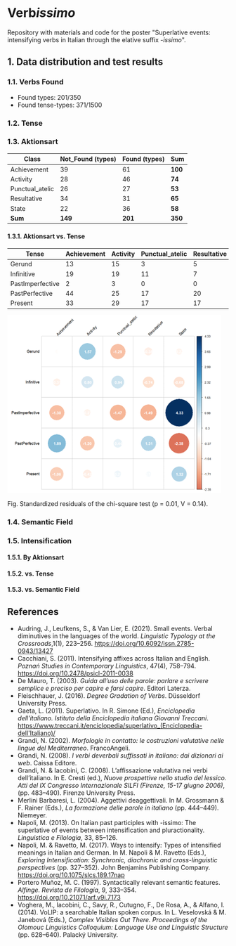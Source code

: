 # Verb*issimo*

Repository with materials and code for the poster "Superlative events: intensifying verbs in Italian through the elative suffix -*issimo*".

## 1. Data distribution and test results

### 1.1. Verbs Found
* Found types: 201/350
* Found tense-types: 371/1500

### 1.2. Tense

### 1.3. Aktionsart

| Class | Not_Found (types) | Found (types)| **Sum**|
|-------|-------------------|--------------|--------|
| Achievement | 39 | 61 | **100** |
| Activity | 28 | 46 | **74** |
| Punctual_atelic | 26 | 27 | **53** |
| Resultative | 34 | 31 | **65** |
| State | 22 | 36 | **58** |
| **Sum** | **149** | **201** | **350** |

#### 1.3.1. Aktionsart vs. Tense
|Tense   | Achievement |	Activity | 	Punctual_atelic |	Resultative |	State |
|--------|-------------|-----------|------------------|-------------|-------|
| Gerund | 13 | 15 | 3 | 5 | 8 |
| Infinitive | 19 | 19 | 11 | 7 | 11 |
| PastImperfective | 2 | 3 | 0 | 0 | 9 |
| PastPerfective | 44 | 25 | 17 | 20 | 15 |
| Present | 33 | 29 | 17 | 17 | 29 |

![alt_text](Pictures/TensevsAkt.png)

Fig. Standardized residuals of the chi-square test (p = 0.01, V = 0.14).

### 1.4. Semantic Field

### 1.5. Intensification

#### 1.5.1. By Aktionsart

#### 1.5.2. vs. Tense

#### 1.5.3. vs. Semantic Field




## References

* Audring, J., Leufkens, S., & Van Lier, E. (2021). Small events. Verbal diminutives in the languages of the world. *Linguistic Typology at the Crossroads*,1(1), 223–256. https://doi.org/10.6092/issn.2785-0943/13427
* Cacchiani, S. (2011). Intensifying affixes across Italian and English. *Poznań Studies in Contemporary Linguistics*, 47(4), 758–794. https://doi.org/10.2478/psicl-2011-0038
* De Mauro, T. (2003). *Guida all’uso delle parole: parlare e scrivere semplice e preciso per capire e farsi capire*. Editori Laterza.
* Fleischhauer, J. (2016). *Degree Gradation of Verbs*. Düsseldorf University Press.
* Gaeta, L. (2011). Superlativo. In R. Simone (Ed.), *Enciclopedia dell’italiano. Istituto della Enciclopedia italiana Giovanni Treccani*. https://www.treccani.it/enciclopedia/superlativo_(Enciclopedia-dell'Italiano)/
* Grandi, N. (2002). *Morfologie in contatto: le costruzioni valutative nelle lingue del Mediterraneo*. FrancoAngeli.
* Grandi, N. (2008). *I verbi deverbali suffissati in italiano: dai dizionari ai web*. Caissa Editore.
* Grandi, N. & Iacobini, C. (2008). L’affissazione valutativa nei verbi dell’italiano. In E. Cresti (ed.), *Nuove prospettive nello studio del lessico. Atti del IX Congresso Internazionale SILFI (Firenze, 15-17 giugno 2006)*, (pp. 483–490). Firenze University Press.
* Merlini Barbaresi, L. (2004). Aggettivi deaggettivali. In M. Grossmann & F. Rainer (Eds.), *La formazione delle parole in italiano* (pp. 444–449). Niemeyer.
* Napoli, M. (2013). On Italian past participles with -issimo: The superlative of events between intensification and pluractionality. *Linguistica e Filologia*, 33, 85–126.
* Napoli, M. & Ravetto, M. (2017). Ways to intensify: Types of intensified meanings in Italian and German. In M. Napoli & M. Ravetto (Eds.), *Exploring Intensification: Synchronic, diachronic and cross-linguistic perspectives* (pp. 327–352). John Benjamins Publishing Company. https://doi.org/10.1075/slcs.189.17nap
* Portero Muñoz, M. C. (1997). Syntactically relevant semantic features. *Alfinge. Revista de Filología*, 9, 333–354. https://doi.org/10.21071/arf.v9i.7173
* Voghera, M., Iacobini, C., Savy, R., Cutugno, F., De Rosa, A., & Alfano, I. (2014). VoLIP: a searchable Italian spoken corpus. In L. Veselovská & M. Janebová (Eds.), *Complex Visibles Out There. Proceedings of the Olomouc Linguistics Colloquium: Language Use and Linguistic Structure* (pp. 628–640). Palacký University.
